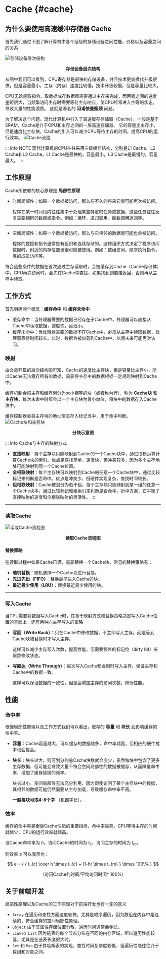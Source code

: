 # Cache {#cache}
## 为什么要使用高速缓冲存储器 Cache
首先我们通过下图了解计算机中各个层级的存储设备之间性能，价格以及容量之间的关系

![存储设备层次结构](/images/memory.png)
**<p align="center">存储设备层次结构</p>**

从图中我们可以看到，CPU寄存器是最快的存储设备，并且技术更新换代升级很快，但是容量最小，主存（内存）速度比较慢，技术升级较慢，但是容量比较大。

CPU无论是取指令、取数据或存数据都需要通过主存来完成，而两者之间的速度差距很大，当频繁访问主存时需要等待主存响应，使CPU经常进入空等的状态，导致大量的性能浪费。
这就是著名的 **冯诺依曼瓶颈** 问题。

为了解决这个问题，现代计算机中引入了高速缓存存储器（Cache），一般是基于SRAM，Cache是介于CPU和主存之间的一层高速存储器。
它的容量比主存小，但是速度比主存快，Cache的引入可以减少CPU等待主存的时间，提高CPU的运行效率。
![Cache流程](/images/cacheFlow.png)

::: info NOTE
现代计算机的CPU往往采用三级缓存结构，分别是L1 Cache、L2 Cache和L3 Cache，L1 Cache是最快的，容量最小，L3 Cache是最慢的，容量最大。
:::

## 工作原理
Cache所依赖的核心原理是 **局部性原理**
- 时间局部性：如果一个数据被访问，那么在不久的将来它很可能再次被访问。

  程序在某一时间段内往往集中于处理某些特定的任务或数据，这些任务往往反复需要相同的数据或指令。例如：循环、递归调用、函数调用返回等。

---

- 空间局部性：如果一个数据被访问，那么与它相邻的数据很可能也会被访问。

  程序的数据和指令通常是有组织和连续存储的。这种组织方式决定了程序访问数据时，附近的内存位置也很可能被使用。例如：数组访问，顺序执行指令，类的成员访问等。

符合这些条件的数据在首次通过主存读取时，会被缓存到Cache（Cache存储体）中，CPU再次访问时，会先在Cache中查找，如果找到则直接返回，否则再从主存中读取。

## 工作方式
首先明确两个概念：**缓存命中** 和 **缓存未命中**
- 缓存命中：当处理器需要的数据已经存在于Cache中，处理器可以直接从Cache中读取数据，速度快，延迟小。
- 缓存未命中：当处理器需要的数据不在Cache中，必须从主存中读取数据，处理器等待时间较长。此时，数据会被加载到Cache中，以便未来可能再次访问。

### 映射
由文章开篇的层次结构图可知，Cache的速度比主存快，但是容量比主存小，所以Cache无法缓存所有的数据，需要将主存中的数据根据一定规则映射到Cache中。

缓存机制会把主存和缓存划分为大小相等的块（或者称为行），称为 **Cache块** 和 **主存块**，每次未命中时都会以一个主存块为最小单位，将块中的数据存入Cache块中。

缓存控制器会将主存块的地址信息存入标记当中，用于命中判断。
![Cache块和主存块](/images/cacheLine.png)
**<p align="center">分块示意图</p>**
::: info Cache与主存的映射方式
- **直接映射**：每个主存块只能映射到Cache的一个Cache块中，通过取模运算计算Cache块的索引。优点是查找简单，速度快，但冲突较多，因为多个主存地址可能映射到同一个Cache位置。
- **全相联映射**：每个主存块可以映射到Cache的任意一个Cache块中，通过比较标记来判断是否命中。优点是冲突少，但硬件实现复杂，查找时间较长。
- **组相联映射**：Cache被划分为若干组，每个主存块只能映射到某一组的任意一个Cache块中，通过比较标记和组索引来判断是否命中。折中方案，它平衡了直接映射的速度和全相联映射的灵活性。
:::

---

### 读取Cache
![读取Cache流程图](/images/cacheRead.png)
**<p align="center">读取Cache流程图</p>**
#### 替换策略
在读取过程中如果Cache已满，需要替换一个Cache块，常见的替换策略有：
- **随机替换**：随机选择一个Cache块进行替换。
- **先进先出（FIFO）**：替换最早进入Cache的块。
- **最近最少使用（LRU）**：替换最近最少使用的块。

---

### 写入Cache
当CPU需要将数据写入Cache时，在基于映射方式和替换策略决定写入Cache位置的基础上，还有两种向主存写入的策略
- **写回（Write Back）**：只在Cache中修改数据，不立即写入主存，而是等到Cache块被替换时才写入主存。

  这样可以减少主存写入次数，提高性能，但需要额外的标记位（dirty bit）来跟踪修改状态。
- **写直达（Write Through）**：每次写入Cache都会同时写入主存，保证主存和Cache中的数据一致。

  这样可以保证数据的一致性，但是会增加主存的访问次数，降低性能。

## 性能
### 命中率
根据局部性原理以及工作方式我们可以看出，缓存的 **容量** 和 **块长** 会影响缓存的命中率。
- **容量**：Cache容量越大，可以缓存的数据越多，命中率越高，但相应的硬件成本也会提高。
- **块长**：块长过大，则可划分的总Cache块数就会变少，虽然每块中包含了更多主存数据，但可能会导致大量不符合空间局部性的数据被缓存，从而降低命中率，增加了缓存替换的频率。

  块长过小，空间局部性无法充分利用，因为即使访问了某个主存块中的数据，其相邻的数据可能仍然需要从主存加载，导致缓存命中率不高。

  **一般每块可取4-8个字** （机器字长）。

### 效率
缓存的命中率是衡量Cache性能的重要指标，命中率越高，CPU等待主存的时间就越少，CPU的运行效率就越高。

设Cache命中率为 $h$，访问Cache的时间为 $t_{c}$，访问主存的时间为 $t_{m}$。

则效率 $e$ 可以表示为：

$$
e = { { t_{c} \over h \times t_{c} + (1-h) \times t_{m} } \times 100\% }
$$
<p align="center">（访问Cache的时间/平均访问时间* 100%）</p>

## 关于前端开发
局部性原理以及Cache的工作原理对于前端开发也有一定的意义
- `Array` 在遍历和查找方面速度较快，尤其是顺序遍历，因为数组在内存中是连续的，符合缓存的空间局部性原理。
- `Object` 由于其属性存储位置分散，遍历时间通常会稍长。
- `Linked List` 因为链表的每个节点分布在不同的内存区域，所以遍历性能较低，尤其是在链表长度很大时。
- `Set` 和 `Map` 由于其哈希表的实现，查找时间复杂度较低，但遍历性能往往介于数组和对象之间。
